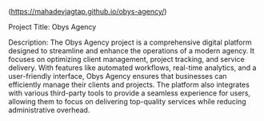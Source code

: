 (https://mahadevjagtap.github.io/obys-agency/)


Project Title: Obys Agency

Description: The Obys Agency project is a comprehensive digital platform designed to streamline and enhance the operations of a modern agency. It focuses on optimizing client management, project tracking, and service delivery. With features like automated workflows, real-time analytics, and a user-friendly interface, Obys Agency ensures that businesses can efficiently manage their clients and projects. The platform also integrates with various third-party tools to provide a seamless experience for users, allowing them to focus on delivering top-quality services while reducing administrative overhead.


